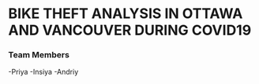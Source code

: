 # BIKE THEFT ANALYSIS IN OTTAWA AND VANCOUVER DURING COVID19 

### Team Members
-Priya
-Insiya
-Andriy

